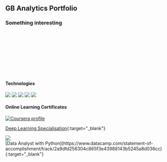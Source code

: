 ## GB Analytics Portfolio


### Something interesting

<br>
<br>
<br>
<br>
<br>
<br>
<br>
<br>

#### Technologies

<img src="https://img.shields.io/badge/Linux-FCC624?style=for-the-badge&logo=linux&logoColor=black"> <img src="https://img.shields.io/badge/Python-FFD43B?style=for-the-badge&logo=python&logoColor=blue"> <img src="https://img.shields.io/badge/PostgreSQL-316192?style=for-the-badge&logo=postgresql&logoColor=white"> <img src="https://img.shields.io/badge/Tableau-E97627?style=for-the-badge&logo=Tableau&logoColor=white"> <img src="https://img.shields.io/badge/Plotly-239120?style=for-the-badge&logo=plotly&logoColor=white">

#### Online Learning Certificates

<a href="https://www.coursera.org/user/5a55152e56eccb9f5a4889a9e0cb0e14"><img src="https://img.shields.io/badge/Coursera-0056D2?style=for-the-badge&logo=Coursera&logoColor=white" alt="Coursera profile"/></a>

[Deep Learning Specialisation](https://coursera.org/share/439e587f313bdaff15f4986fc2edfe84){:target="_blank"}

<img src="https://img.shields.io/badge/Datacamp-05192D?style=for-the-badge&logo=datacamp&logoColor=65FF8F">
<br>
[Data Analyst with Python](https://www.datacamp.com/statement-of-accomplishment/track/2a9dfd256304c865f3e43988143b5245a8d036cc){:target="_blank"}
